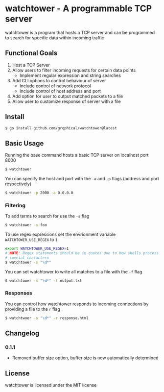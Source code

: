 # watchtower - A programmable TCP server

watchtower is a program that hosts a TCP server and can be programmed to search for specific data within incoming traffic

## Functional Goals

1. Host a TCP Server
2. Allow users to filter incoming requests for certain data points
   - Implement regular expression and string searches
3. Add CLI options to control behaviour of server
   - Include control of network protocol
   - Include control of host address and port
4. Add option for user to output matched packets to a file
5. Allow user to customize response of server with a file

## Install

```bash
$ go install github.com/grqphical/watchtower@latest
```

## Basic Usage

Running the base command hosts a basic TCP server on localhost port 8000

```bash
$ watchtower
```

You can specify the host and port with the `-a` and `-p` flags (address and port respectively)

```bash
$ watchtower -p 2000 -a 0.0.0.0
```

### Filtering

To add terms to search for use the `-s` flag

```bash
$ watchtower -s foo
```

To use regex expressions set the envrionment variable `WATCHTOWER_USE_REGEX` to `1`

```bash
export WATCHTOWER_USE_REGEX=1
# NOTE: Regex statements should be in quotes due to how shells process backslashes and other
# special characters
$ watchtower -s "\d*"
```

You can set watchtower to write all matches to a file with the `-f` flag

```bash
$ watchtower -s "\d*" -f output.txt
```

### Responses

You can control how watchtower responds to incoming connections by providing a file to the `r` flag

```bash
$ watchtwoer -s "\d*" -r response.html
```

## Changelog

### 0.1.1

- Removed buffer size option, buffer size is now automatically determined

## License

watchtower is licensed under the MIT license
